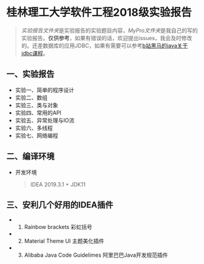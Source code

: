 # 桂林理工大学软件工程2018级实验报告

> *实验报告文件夹*是实验报告的实验题目内容，*MyPro文件夹*是我自己的写的实验报告。__仅供参考__，如果有错误的话，欢迎提出issues，我会及时修改的。还差数据库的应用JDBC，如果有需要可以参考[b站黑马的java关于jdbc课程](https://www.bilibili.com/video/BV1x4411D7Bx?from=search&seid=13295653961285344193)。

## 一、实验报告
  * 实验一、简单的程序设计
  * 实验二、数组
  * 实验三、类与对象
  * 实验四、常用的API
  * 实验五、异常处理与IO流
  * 实验六、多线程
  * 实验七、网络编程

## 二、编译环境
  * 开发环境
    > IDEA 2019.3.1 + JDK11

## 三、安利几个好用的IDEA插件
* 1. Rainbow brackets 彩虹括号
* 2. Material Theme UI 主题美化插件
* 3. Alibaba Java Code Guidelimes 阿里巴巴Java开发规范插件
